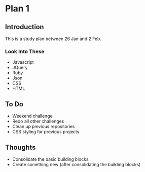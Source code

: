 # Plan 1

## Introduction

This is a study plan between 26 Jan and 2 Feb.

### Look Into These

* Javascript
* JQuery
* Ruby
* Json
* CSS
* HTML

## To Do

* Weekend challenge
* Redo all other challenges
* Clean up previous repositories
* CSS styling for previous projects

## Thoughts

* Consolidate the basic building blocks
* Create something new (after consolidating the building blocks)
